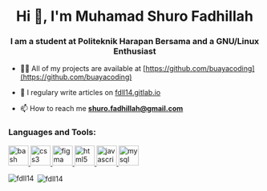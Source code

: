 <h1 align="center">Hi 👋, I'm Muhamad Shuro Fadhillah</h1>
<h3 align="center">I am a student at Politeknik Harapan Bersama and a GNU/Linux Enthusiast</h3>

- 👨‍💻 All of my projects are available at [https://github.com/buayacoding](https://github.com/buayacoding)

- 📝 I regulary write articles on [fdll14.gitlab.io](fdll14.gitlab.io)

- 📫 How to reach me **shuro.fadhillah@gmail.com**


<h3 align="left">Languages and Tools:</h3>
<p align="left"> <a href="https://www.gnu.org/software/bash/" target="_blank"> <img src="https://www.vectorlogo.zone/logos/gnu_bash/gnu_bash-icon.svg" alt="bash" width="40" height="40"/> </a> <a href="https://www.w3schools.com/css/" target="_blank"> <img src="https://devicons.github.io/devicon/devicon.git/icons/css3/css3-original-wordmark.svg" alt="css3" width="40" height="40"/> </a> <a href="https://www.figma.com/" target="_blank"> <img src="https://www.vectorlogo.zone/logos/figma/figma-icon.svg" alt="figma" width="40" height="40"/> </a> <a href="https://www.w3.org/html/" target="_blank"> <img src="https://devicons.github.io/devicon/devicon.git/icons/html5/html5-original-wordmark.svg" alt="html5" width="40" height="40"/> </a> <a href="https://developer.mozilla.org/en-US/docs/Web/JavaScript" target="_blank"> <img src="https://devicons.github.io/devicon/devicon.git/icons/javascript/javascript-original.svg" alt="javascript" width="40" height="40"/> </a> <a href="https://www.mysql.com/" target="_blank"> <img src="https://devicons.github.io/devicon/devicon.git/icons/mysql/mysql-original-wordmark.svg" alt="mysql" width="40" height="40"/> </a> </p>

<p><img align="left" src="https://github-readme-stats.vercel.app/api/top-langs?username=fdll14&show_icons=true&locale=en&layout=compact" alt="fdll14" /></p>

<p>&nbsp;<img align="center" src="https://github-readme-stats.vercel.app/api?username=fdll14&show_icons=true&locale=en" alt="fdll14" /></p>
